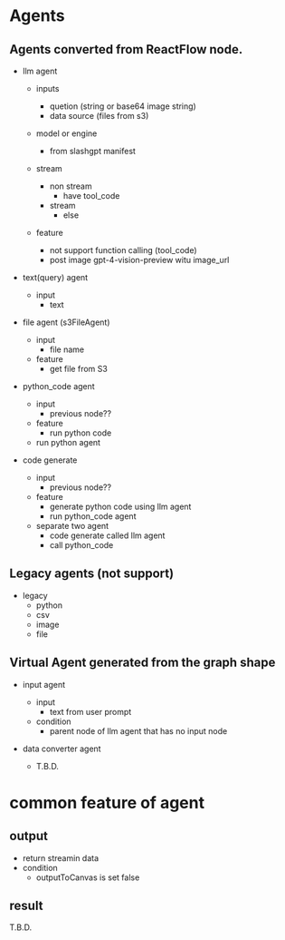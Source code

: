 # Agents

## Agents converted from ReactFlow node.

- llm agent

  - inputs
    - quetion (string or base64 image string)
    - data source (files from s3)
  - model or engine
    - from slashgpt manifest
  - stream

    - non stream
      - have tool_code
    - stream
      - else

  - feature
    - not support function calling (tool_code)
    - post image gpt-4-vision-preview witu image_url

- text(query) agent

  - input
    - text

- file agent (s3FileAgent)

  - input
    - file name
  - feature
    - get file from S3

- python_code agent

  - input
    - previous node??
  - feature
    - run python code
  - run python agent

- code generate
  - input
    - previous node??
  - feature
    - generate python code using llm agent
    - run python_code agent
  - separate two agent
    - code generate called llm agent
    - call python_code

## Legacy agents (not support)

- legacy
  - python
  - csv
  - image
  - file

## Virtual Agent generated from the graph shape

- input agent

  - input
    - text from user prompt
  - condition
    - parent node of llm agent that has no input node

- data converter agent
  - T.B.D.

# common feature of agent

## output

- return streamin data
- condition
  - outputToCanvas is set false

## result

T.B.D.
